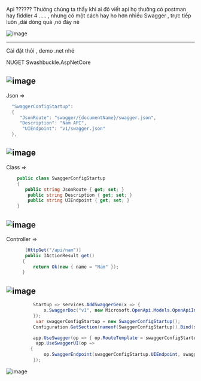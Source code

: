 Api ??????
Thường chúng ta thấy  khi ai đó viết api họ  thường có postman hay fiddler 4 ..... , 
nhưng có một cách hay ho hơn nhiều Swagger , trực tiếp luôn ,dài dòng quá ,nó đây nè 

![image](https://user-images.githubusercontent.com/63473793/88499681-c906fb00-cff0-11ea-900d-b1817660311c.png)

----------------------------------------------------------------------------------------------------------------
 Cài đặt thôi , demo .net nhé

 NUGET Swashbuckle.AspNetCore
 
 ![image](https://user-images.githubusercontent.com/63473793/88499225-724cf180-cfef-11ea-9ba8-47bfd6810890.png)
 ----------------------------------------------------------------------------------------------------------------
 Json =>
 ```c#
   "SwaggerConfigStartup": 
   {
      "JsonRoute": "swagger/{documentName}/swagger.json",
      "Description": "Nam API",
       "UIEndpoint": "v1/swagger.json"
   },  
   ```
 ![image](https://user-images.githubusercontent.com/63473793/88499278-927cb080-cfef-11ea-8e55-0f1347b6c40a.png)
 ----------------------------------------------------------------------------------------------------------------
 Class =>
 ```c#
     public class SwaggerConfigStartup
     {
        public string JsonRoute { get; set; }
         public string Description { get; set; }
         public string UIEndpoint { get; set; }             
     }
  ```
 ![image](https://user-images.githubusercontent.com/63473793/88499353-c6f06c80-cfef-11ea-8e92-b48f8ba5a611.png)
 ----------------------------------------------------------------------------------------------------------------
 Controller =>
   ```c#
          [HttpGet("/api/nam")]
          public IActionResult get()
         {
             return Ok(new { name = "Nam" });
         }
  ```   
 ![image](https://user-images.githubusercontent.com/63473793/88499299-9f010900-cfef-11ea-9286-d81162dbf8cf.png)
 ----------------------------------------------------------------------------------------------------------------
   ``` c#
             Startup => services.AddSwaggerGen(x => {
                 x.SwaggerDoc("v1", new Microsoft.OpenApi.Models.OpenApiInfo{ Title = "Nam DZ", Version = "v1" });
             });
              var swaggerConfigStartup = new SwaggerConfigStartup();
             Configuration.GetSection(nameof(SwaggerConfigStartup)).Bind(swaggerConfigStartup);
 
             app.UseSwagger(op => { op.RouteTemplate = swaggerConfigStartup.JsonRoute; });
              app.UseSwaggerUI(op =>
            {
                 op.SwaggerEndpoint(swaggerConfigStartup.UIEndpoint, swaggerConfigStartup.Description);
             });
   ```
 ![image](https://user-images.githubusercontent.com/63473793/88499326-b0e2ac00-cfef-11ea-8461-f5c4e0085a88.png)
